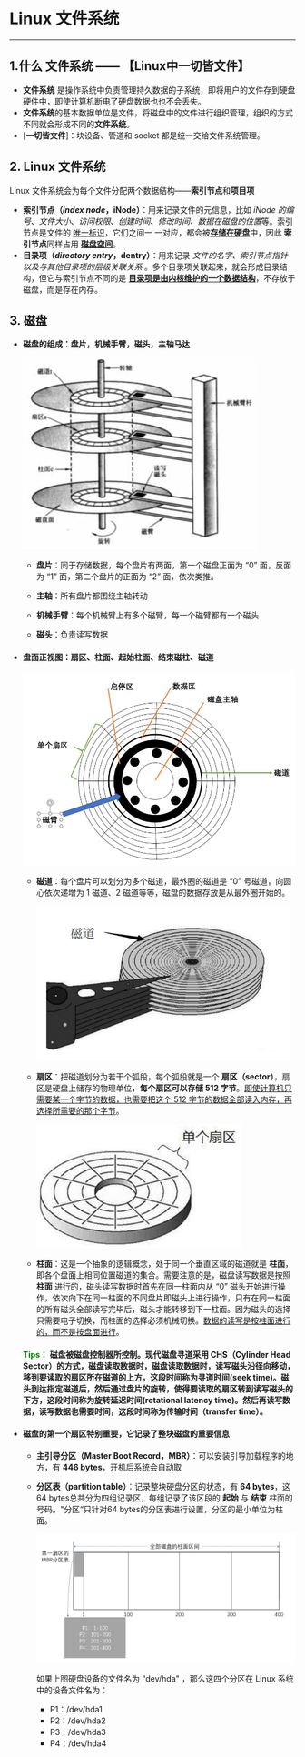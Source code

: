 # Linux 文件系统

------

## 1.什么 文件系统 —— 【Linux中一切皆文件】

- **文件系统** 是操作系统中负责管理持久数据的子系统，即将用户的文件存到硬盘硬件中，即使计算机断电了硬盘数据也也不会丢失。
- **文件系统**的基本数据单位是文件，将磁盘中的文件进行组织管理，组织的方式不同就会形成不同的**文件系统**。
- [**一切皆文件**]：块设备、管道和 socket 都是统一交给文件系统管理。



## 2. Linux 文件系统

Linux 文件系统会为每个文件分配两个数据结构——**索引节点**和**项目项**

- **索引节点（*index node*，iNode）**：用来记录文件的元信息，比如 *iNode 的编号*、*文件大小*、*访问权限*、*创建时间*、*修改时间、数据在磁盘的位置*等。索引节点是文件的 <u>唯一标识</u>，它们之间一 一对应，都会被<u>**存储在硬盘**</u>中，因此 **索引节点**同样占用 <u>**磁盘空间**</u>。
- **目录项（*directory entry*，dentry）**：用来记录 *文件的名字、索引节点指针以及与其他目录项的层级关联关系* 。多个目录项关联起来，就会形成目录结构，但它与索引节点不同的是 **<u>目录项是由内核维护的一个数据结构</u>**，不存放于磁盘，而是存在内存。



## 3. 磁盘

- **磁盘的组成：盘片，机械手臂，磁头，主轴马达**

  <img src="images/磁盘组成.jpg" alt="磁盘组成" style="zoom:50%;" />

  - **盘片**：同于存储数据，每个盘片有两面，第一个磁盘正面为 “0” 面，反面为 “1” 面，第二个盘片的正面为 “2” 面，依次类推。

  - **主轴**：所有盘片都围绕主轴转动

  - **机械手臂**：每个机械臂上有多个磁臂，每一个磁臂都有一个磁头

  - **磁头**：负责读写数据

    

- #### **盘面正视图**：扇区、柱面、起始柱面、结束磁柱、磁道

  <img src="images/磁盘盘片.jpg" alt="磁盘盘片" style="zoom: 67%;" />

  

  - **磁道**：每个盘片可以划分为多个磁道，最外圈的磁道是 “0” 号磁道，向圆心依次递增为 1 磁道、2 磁道等等，磁盘的数据存放是从最外圈开始的。

    <img src="images/磁道.jpg" alt="磁道" style="zoom: 80%;" />

  - **扇区**：把磁道划分为若干个弧段，每个弧段就是一个 **扇区（sector）**，扇区是硬盘上储存的物理单位，**每个扇区可以存储 512 字节**。<u>即使计算机只需要某一个字节的数据，也需要把这个 512 字节的数据全部读入内存，再选择所需要的那个字节</u>。

    ![](images/扇区.jpg)

  - **柱面**：这是一个抽象的逻辑概念，处于同一个垂直区域的磁道就是 **柱面**，即各个盘面上相同位置磁道的集合。需要注意的是，磁盘读写数据是按照 **柱面** 进行的，磁头读写数据时首先在同一柱面内从 “0” 磁头开始进行操作，依次向下在同一柱面的不同盘片即磁头上进行操作，只有在同一柱面的所有磁头全部读写完毕后，磁头才能转移到下一柱面。因为磁头的选择只需要电子切换，而柱面的选择必须机械切换。<u>数据的读写是按柱面进行的，而不是按盘面进行</u>。

    

  #### <font color='green'>Tips：</font> 磁盘被磁盘控制器所控制。现代磁盘寻道采用 CHS（Cylinder Head Sector）的方式，磁盘读取数据时，磁盘读取数据时，读写磁头沿径向移动，移到要读取的扇区所在磁道的上方，这段时间称为寻道时间(seek time)。磁头到达指定磁道后，然后通过盘片的旋转，使得要读取的扇区转到读写磁头的下方，这段时间称为旋转延迟时间(rotational latency time)。然后再读写数据，读写数据也需要时间，这段时间称为传输时间（transfer time）。

  

- #### 磁盘的第一个扇区特别重要，它记录了整块磁盘的重要信息

  - **主引导分区（Master Boot Record，MBR）**：可以安装引导加载程序的地方，有 **446 bytes**，开机后系统会自动取

  - **分区表（partition table）**：记录整块硬盘分区的状态，有 **64 bytes**，这64 bytes总共分为四组记录区，每组记录了该区段的 **起始** 与 **结束** 柱面的号码。"分区“只针对64 bytes的分区表进行设置，分区的最小单位为柱面。

    ![磁盘分区表](images/磁盘分区表.jpg)

    如果上图硬盘设备的文件名为 “dev/hda" ，那么这四个分区在 Linux 系统中的设备文件名为：

    - P1：/dev/hda1
    - P2：/dev/hda2
    - P3：/dev/hda3
    - P4：/dev/hda4

#### 

